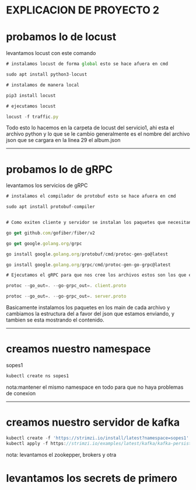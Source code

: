 # EXPLICACION DE PROYECTO 2

# probamos lo de locust

levantamos locust con este comando

```javascript
# instalamos locust de forma global esto se hace afuera en cmd

sudo apt install python3-locust

# instalamos de manera local

pip3 install locust

# ejecutamos locust

locust -f traffic.py

```

Todo esto lo hacemos en la carpeta de locust del servicio1, ahi esta el archivo python y lo que se le cambio generalmente es el nombre del archivo json que se cargara en la linea 29 el album.json

---

# probamos lo de gRPC

levantamos los servicios de gRPC

```javascript
# instalamos el compilador de protobuf esto se hace afuera en cmd

sudo apt install protobuf-compiler


# Como exiten cliente y servidor se instalan los paquetes que necesitan ambos proyectos

go get github.com/gofiber/fiber/v2

go get google.golang.org/grpc

go install google.golang.org/protobuf/cmd/protoc-gen-go@latest

go install google.golang.org/grpc/cmd/protoc-gen-go-grpc@latest

# Ejecutamos el gRPC para que nos cree los archivos estos son los que estan dentro de las carpetas client y server

protoc --go_out=. --go-grpc_out=. client.proto

protoc --go_out=. --go-grpc_out=. server.proto

```

Basicamente instalamos los paquetes en los main de cada archivo y cambiamos la estructura del a favor del json que estamos enviando, y tambien se esta mostrando el contenido.

---

# creamos nuestro namespace

sopes1

```javascript
kubectl create ns sopes1
```

nota:mantener el mismo namespace en todo para que no haya problemas de conexion

---

# creamos nuestro servidor de kafka

```javascript
kubectl create -f 'https://strimzi.io/install/latest?namespace=sopes1' -n sopes1
kubectl apply -f https://strimzi.io/examples/latest/kafka/kafka-persistent-single.yaml -n sopes1
```

nota: levantamos el zookepper, brokers y otra

# levantamos los secrets de primero
